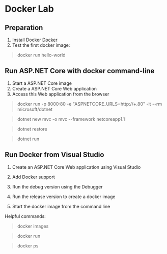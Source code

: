 # Docker Lab

## Preparation

1. Install Docker [Docker](https://www.docker.com)
2. Test the first docker image:

> docker run hello-world

## Run ASP.NET Core with docker command-line

1. Start a ASP.NET Core image
2. Create a ASP.NET Core Web application
3. Access this Web application from the browser

> docker run -p 8000:80 -e "ASPNETCORE_URLS=http://+.80" -it --rm microsoft/dotnet

> dotnet new mvc -o mvc --framework netcoreapp1.1

> dotnet restore

> dotnet run


## Run Docker from Visual Studio

1. Create an ASP.NET Core Web application using Visual Studio
2. Add Docker support
3. Run the debug version using the Debugger

4. Run the release version to create a docker image
5. Start the docker image from the command line

Helpful commands:

> docker images

> docker run

> docker ps

